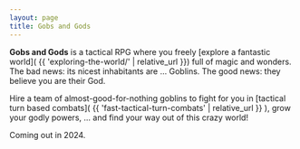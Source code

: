 ```yaml
---
layout: page
title: Gobs and Gods
---
```


**Gobs and Gods** is a tactical RPG where you freely [explore a fantastic world]( {{ 'exploring-the-world/' | relative_url }}) full of magic and wonders.
The bad news: its nicest inhabitants are ... Goblins. 
The good news: they believe you are their God.

Hire a team of almost-good-for-nothing goblins to fight for you in [tactical turn based combats]( {{ 'fast-tactical-turn-combats' | relative_url }} ), grow your godly powers, ... and find your way out of this crazy world!

Coming out in 2024.
